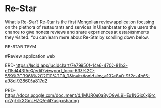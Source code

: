 # Re-Star

 What is Re-Star?
Re-Star is the first Mongolian review application focusing on the plethora of restaurants and services in Ulaanbaatar to give users the chance to give honest reviews and share experiences at establishments they visited.
You can learn more about Re-Star by scrolling down below.


RE-STAR TEAM

#Review application web

ERD-https://lucid.app/lucidchart/7e79950f-14e6-4702-81b3-ef15d443f5e3/edit?viewport_loc=-638%2C-559%2C3968%2C2010%2C0_0&invitationId=inv_e192e8a0-972c-4b65-a98d-928605a817d2

PRD-https://docs.google.com/document/d/1MUR0g0a8yOGwL9HEu1NGix0xj9rcqr2gkrlkXGmsHZQ/edit?usp=sharing

